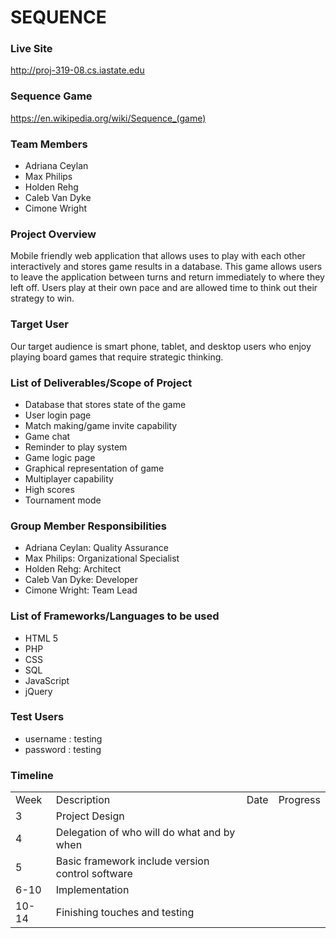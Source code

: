 # SEQUENCE

### Live Site
http://proj-319-08.cs.iastate.edu

### Sequence Game
https://en.wikipedia.org/wiki/Sequence_(game)

### Team Members
- Adriana Ceylan
- Max Philips
- Holden Rehg
- Caleb Van Dyke
- Cimone Wright

### Project Overview
Mobile friendly web application that allows uses to play with each other interactively and stores game results in a database. This game allows users to leave the application between turns and return immediately to where they left off. Users play at their own pace and are allowed time to think out their strategy to win.

### Target User
Our target audience is smart phone, tablet, and desktop users who enjoy playing board games that require strategic thinking.

### List of Deliverables/Scope of Project
- Database that stores state of the game 
- User login page
- Match making/game invite capability 
- Game chat
- Reminder to play system
- Game logic page
- Graphical representation of game
- Multiplayer capability 
- High scores
- Tournament mode 

### Group Member Responsibilities
- Adriana Ceylan: Quality Assurance
- Max Philips: Organizational Specialist
- Holden Rehg: Architect
- Caleb Van Dyke: Developer
- Cimone Wright: Team Lead

### List of Frameworks/Languages to be used
- HTML 5
- PHP
- CSS
- SQL
- JavaScript
- jQuery

### Test Users
- username : testing
- password : testing

### Timeline

<table>
	<tr>
		<td>Week</td><td>Description</td><td>Date</td><td>Progress</td>
	</tr>
	<tr>
		<td>3</td><td>Project Design</td><td></td><td></td>
	</tr>
	<tr>
		<td>4</td><td>Delegation of who will do what and by when</td><td></td><td></td>
	</tr>
	<tr>
		<td>5</td><td>Basic framework include version control software</td><td></td><td></td>
	</tr>
	<tr>
		<td>6-10</td><td>Implementation</td><td></td><td></td>
	</tr>
	<tr>
		<td>10-14</td><td>Finishing touches and testing</td><td></td><td></td>
	</tr>
</table>
